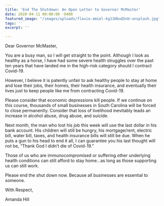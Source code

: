 ```yaml
---
title: 'End The Shutdown: An Open Letter to Governor McMaster'
date: 2020-04-11 00:00:00 -0400
featured_image: "/images/uploads/flavio-amiel-kg11HbuQ5nU-unsplash.jpg"
tags: ''
excerpt: ''

---
```

Dear Governor McMaster,

You are a busy man, so I will get straight to the point. Although I look as healthy as a horse, I have had some severe health struggles over the past ten years that have landed me in the high-risk category should I contract Covid-19.

However, l believe it is patently unfair to ask healthy people to stay at home and lose their jobs, their homes, their health insurance, and eventually their lives just to keep people like me from contracting Covid-19.

Please consider that economic depressions kill people. If we continue on this course, thousands of small businesses in South Carolina will be forced to close permanently. Consider that loss of livelihood inevitably leads an increase in alcohol abuse, drug abuse, and suicide.

Next month, the man who lost his job this week will use the last dollar in his bank account. His children will still be hungry, his mortgage/rent, electric bill, water bill, taxes, and health insurance bills will still be due. When he puts a gun to his head to end it all, I can guarantee you his last thought will not be, “Thank God I didn’t die of Covid-19.”

Those of us who are immunocompromised or suffering other underlying health conditions can still afford to stay home…as long as those supporting us can still work.

Please end the shut down now. Because all businesses are essential to someone.

With Respect,

Amanda Hill